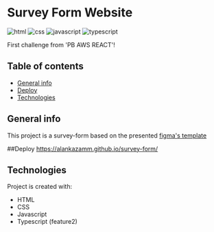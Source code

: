# Survey Form Website
![html](https://img.shields.io/badge/HTML5-E34F26?style=for-the-badge&logo=html5&logoColor=white)
![css](https://img.shields.io/badge/CSS3-1572B6?style=for-the-badge&logo=css3&logoColor=white)
![javascript](https://img.shields.io/badge/JavaScript-F7DF1E?style=for-the-badge&logo=javascript&logoColor=black)
![typescript](https://img.shields.io/badge/Typescript-F7DF1E?style=for-the-badge&logo=typescript&logoColor=blue)

First challenge from 'PB AWS REACT'!

## Table of contents
* [General info](#general-info)
* [Deploy](#deploy)
* [Technologies](#technologies)


## General info
This project is a survey-form based on the presented [figma's template](https://www.figma.com/file/5I2a5ibNzVl3B0IyLnvKp3/survey-form---desktop-type-(Community)-(Copy)?node-id=0%3A1&t=wLYEkX7x4PX3Koqg-0)

##Deploy
https://alankazamm.github.io/survey-form/
	
## Technologies
Project is created with:
* HTML 
* CSS 
* Javascript
* Typescript (feature2)
	

